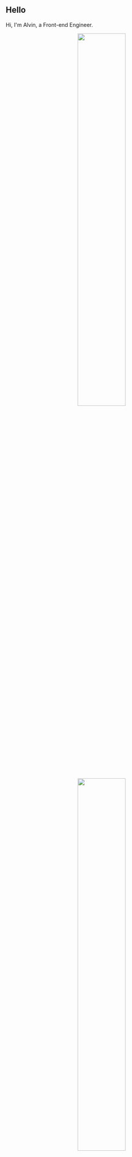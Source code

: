 ## Hello
Hi, I'm Alvin, a Front-end Engineer.

<p align="center">
  <img height="50%" width="auto" src ="https://github-readme-stats.vercel.app/api?username=achen718&show_icons=true&count_private=true&theme=dracula&hide_border=true&hide=issues,contribs&bg_color=00000000">
  <img height="50%" width="auto" src ="https://github-readme-stats.vercel.app/api/top-langs/?username=achen718&layout=compact&hide_border=true&theme=dracula&bg_color=00000000&langs_count=6&hide=jupyter%20notebook,tex,css,php&exclude_repo=Pacman-AI">

  <!--START_SECTION:waka-->

```txt
TypeScript   52 hrs 57 mins  ██████████████████████▓░░   91.03 %
JSON         1 hr 20 mins    ▓░░░░░░░░░░░░░░░░░░░░░░░░   02.30 %
Other        1 hr 14 mins    ▓░░░░░░░░░░░░░░░░░░░░░░░░   02.12 %
Terraform    1 hr 13 mins    ▓░░░░░░░░░░░░░░░░░░░░░░░░   02.11 %
Bash         32 mins         ▒░░░░░░░░░░░░░░░░░░░░░░░░   00.92 %
```

<!--END_SECTION:waka-->
  <br>
  <br>
</p>

